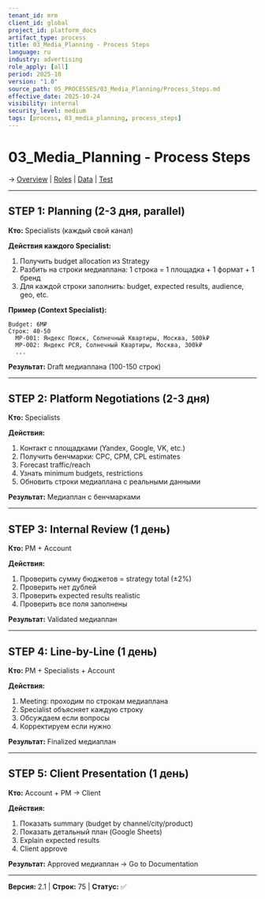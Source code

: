 ```yaml
---
tenant_id: mrm
client_id: global
project_id: platform_docs
artifact_type: process
title: 03_Media_Planning - Process Steps
language: ru
industry: advertising
role_apply: [all]
period: 2025-10
version: "1.0"
source_path: 05_PROCESSES/03_Media_Planning/Process_Steps.md
effective_date: 2025-10-24
visibility: internal
security_level: medium
tags: [process, 03_media_planning, process_steps]
---
```


# 03_Media_Planning - Process Steps

→ [Overview](./Overview.md) | [Roles](./Roles_Responsibilities.md) | [Data](./Data_IO.md) | [Test](./Test_Scenario.md)

---

## STEP 1: Planning (2-3 дня, parallel)

**Кто:** Specialists (каждый свой канал)

**Действия каждого Specialist:**
1. Получить budget allocation из Strategy
2. Разбить на строки медиаплана: 1 строка = 1 площадка + 1 формат + 1 бренд
3. Для каждой строки заполнить: budget, expected results, audience, geo, etc.

**Пример (Context Specialist):**
```
Budget: 6M₽
Строк: 40-50
  MP-001: Яндекс Поиск, Солнечный Квартиры, Москва, 500k₽
  MP-002: Яндекс РСЯ, Солнечный Квартиры, Москва, 300k₽
  ...
```

**Результат:** Draft медиаплана (100-150 строк)

---

## STEP 2: Platform Negotiations (2-3 дня)

**Кто:** Specialists

**Действия:**
1. Контакт с площадками (Yandex, Google, VK, etc.)
2. Получить бенчмарки: CPC, CPM, CPL estimates
3. Forecast traffic/reach
4. Узнать minimum budgets, restrictions
5. Обновить строки медиаплана с реальными данными

**Результат:** Медиаплан с бенчмарками

---

## STEP 3: Internal Review (1 день)

**Кто:** PM + Account

**Действия:**
1. Проверить сумму бюджетов = strategy total (±2%)
2. Проверить нет дублей
3. Проверить expected results realistic
4. Проверить все поля заполнены

**Результат:** Validated медиаплан

---

## STEP 4: Line-by-Line (1 день)

**Кто:** PM + Specialists + Account

**Действия:**
1. Meeting: проходим по строкам медиаплана
2. Specialist объясняет каждую строку
3. Обсуждаем если вопросы
4. Корректируем если нужно

**Результат:** Finalized медиаплан

---

## STEP 5: Client Presentation (1 день)

**Кто:** Account + PM → Client

**Действия:**
1. Показать summary (budget by channel/city/product)
2. Показать детальный план (Google Sheets)
3. Explain expected results
4. Client approve

**Результат:** Approved медиаплан → Go to Documentation

---

**Версия:** 2.1 | **Строк:** 75 | **Статус:** ✅


